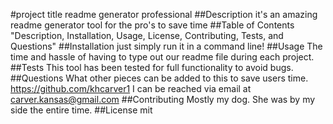 
  #project title 
  readme generator professional
  ##Description
  it's an amazing readme generator tool for the pro's to save time
  ##Table of Contents
  "Description, Installation, Usage, License, Contributing, Tests, and Questions" 
  ##Installation
  just simply run it in a command line!
  ##Usage
  The time and hassle of having to type out our readme file during each project.
  ##Tests
  This tool has been tested for full functionality to avoid bugs.
  ##Questions
  What other pieces can be added to this to save users time.
  https://github.com/khcarver1
  I can be reached via email at carver.kansas@gmail.com
  ##Contributing
  Mostly my dog. She was by my side the entire time.
  ##License
  mit
